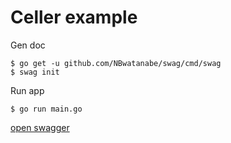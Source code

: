 # Celler example

Gen doc

```console
$ go get -u github.com/NBwatanabe/swag/cmd/swag
$ swag init
```

Run app

```console
$ go run main.go
```

[open swagger](http://localhost:8080/swagger/index.html)

